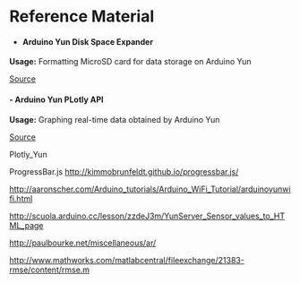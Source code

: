 # Reference Material

- #### Arduino Yun Disk Space Expander

**Usage:** Formatting MicroSD card for data storage on Arduino Yun

[Source](https://www.arduino.cc/en/Tutorial/ExpandingYunDiskSpace)

#### - Arduino Yun PLotly API

**Usage:** Graphing real-time data obtained by Arduino Yun

[Source](https://github.com/plotly/arduino-api)

Plotly_Yun

ProgressBar.js
http://kimmobrunfeldt.github.io/progressbar.js/

http://aaronscher.com/Arduino_tutorials/Arduino_WiFi_Tutorial/arduinoyunwifi.html

http://scuola.arduino.cc/lesson/zzdeJ3m/YunServer_Sensor_values_to_HTML_page

http://paulbourke.net/miscellaneous/ar/

http://www.mathworks.com/matlabcentral/fileexchange/21383-rmse/content/rmse.m
